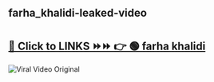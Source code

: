 
 ## farha_khalidi-leaked-video 

# <h2><a href="https://clipsfans.com/farha_khalidi&ref=git">🔗 Click to LINKS ⏩⏩ 👉 🟢 farha khalidi </a></h2>

<a href="https://clipsfans.com/farha_khalidi&ref=git" rel="nofollow" data-target="animated-image.originalLink"><img src="https://i.ibb.co.com/xMMVF88/686577567.gif" alt="Viral Video Original" style="max-width: 100%; display: inline-block;" data-target="animated-image.originalImage"></a>
